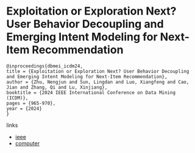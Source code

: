 # Exploitation or Exploration Next? User Behavior Decoupling and Emerging Intent Modeling for Next-Item Recommendation

```
@inproceedings{dbmei_icdm24,
title = {Exploitation or Exploration Next? User Behavior Decoupling and Emerging Intent Modeling for Next-Item Recommendation},
author = {Zhu, Nengjun and Sun, Lingdan and Luo, Xiangfeng and Cao, Jian and Zhang, Qi and Lu, Xinjiang},
booktitle = {2024 IEEE International Conference on Data Mining (ICDM)},
pages = {965-970},
year = {2024}
}
```

links
- [ieee](https://doi.org/10.1109/ICDM59182.2024.00123)
- [computer](https://doi.ieeecomputersociety.org/10.1109/ICDM59182.2024.00123)
